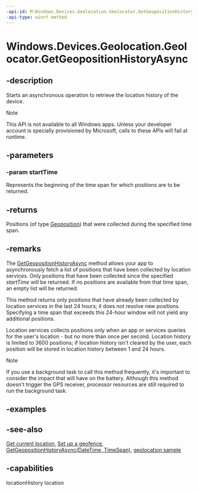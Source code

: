 ```yaml
---
-api-id: M:Windows.Devices.Geolocation.Geolocator.GetGeopositionHistoryAsync(Windows.Foundation.DateTime)
-api-type: winrt method
---
```


<!-- Method syntax
public Windows.Foundation.IAsyncOperation<Windows.Foundation.Collections.IVectorView<Windows.Devices.Geolocation.Geoposition>> GetGeopositionHistoryAsync(Windows.Foundation.DateTime startTime)
-->

# Windows.Devices.Geolocation.Geolocator.GetGeopositionHistoryAsync

## -description
Starts an asynchronous operation to retrieve the location history of the device.

> [!NOTE]
> This API is not available to all Windows apps. Unless your developer account is specially provisioned by Microsoft, calls to these APIs will fail at runtime.

## -parameters
### -param startTime
Represents the beginning of the time span for which positions are to be returned.

## -returns
Positions (of type [Geoposition](geoposition.md)) that were collected during the specified time span.

## -remarks
The [GetGeopositionHistoryAsync](geolocator_getgeopositionhistoryasync_1254824286.md) method allows your app to asynchronously fetch a list of positions that have been collected by location services. Only positions that have been collected since the specified *startTime* will be returned. If no positions are available from that time span, an empty list will be returned.

This method returns only positions that have already been collected by location services in the last 24 hours; it does not resolve new positions. Specifying a time span that exceeds this 24-hour window will not yield any additional positions.

Location services collects positions only when an app or services queries for the user's location - but no more than once per second. Location history is limited to 3600 positions; if location history isn't cleared by the user, each position will be stored in location history between 1 and 24 hours.

> [!NOTE]
> If you use a background task to call this method frequently, it's important to consider the impact that will have on the battery. Although this method doesn't trigger the GPS receiver, processor resources are still required to run the background task.

## -examples

## -see-also
[Get current location](http://msdn.microsoft.com/library/24dc9a41-8cc1-48b0-bc6d-24bf571afcc8), [Set up a geofence](http://msdn.microsoft.com/library/a3a46e03-0751-4dbd-a2a1-2323db09bdba), [GetGeopositionHistoryAsync(DateTime, TimeSpan)](geolocator_getgeopositionhistoryasync_544182854.md), [geolocation sample](http://go.microsoft.com/fwlink/p/?linkid=533278)

## -capabilities
locationHistory
location
